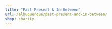 ```yaml
---
title: "Past Present & In-Between"
url: /albuquerque/past-present-and-in-between/
shop: charity
---
```

